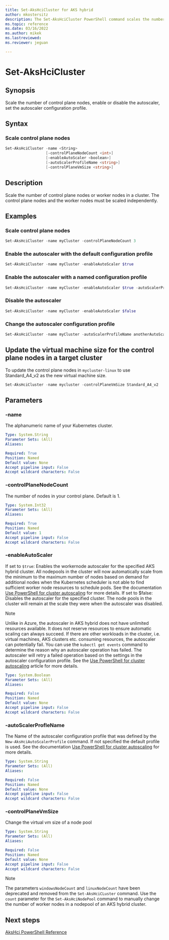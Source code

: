 ```yaml
---
title: Set-AksHciCluster for AKS hybrid
author: mkostersitz
description: The Set-AksHciCluster PowerShell command scales the number of control plane nodes, enable or disable the autoscaler, set the autoscaler configuration profile.
ms.topic: reference
ms.date: 03/16/2022
ms.author: mikek 
ms.lastreviewed: 
ms.reviewer: jeguan

---
```


# Set-AksHciCluster

## Synopsis
Scale the number of control plane nodes, enable or disable the autoscaler, set the autoscaler configuration profile.

## Syntax

### Scale control plane nodes
```powershell
Set-AksHciCluster -name <String>
                  [-controlPlaneNodeCount <int>]
                  [-enableAutoScaler <boolean>]
                  [-autoScalerProfileName <string>]
                  [-controlPlaneVmSize <string>]
```

## Description
Scale the number of control plane nodes or worker nodes in a cluster. The control plane nodes and the worker nodes must be scaled independently.

## Examples

### Scale control plane nodes
```powershell
Set-AksHciCluster -name myCluster -controlPlaneNodeCount 3
```

### Enable the autoscaler with the default configuration profile
```powershell
Set-AksHciCluster -name myCluster -enableAutoScaler $true
```

### Enable the autoscaler with a named configuration profile
```powershell
Set-AksHciCluster -name myCluster -enableAutoScaler $true -autoScalerProfileName myAutoScalerProfile
```

### Disable the autoscaler 
```powershell
Set-AksHciCluster -name myCluster -enableAutoScaler $false
```

### Change the autoscaler configuration profile
```powershell
Set-AksHciCluster -name myCluster -autoScalerProfileName anotherAutoScalerProfile
```

## Update the virtual machine size for the control plane nodes in a target cluster
To update the control plane nodes in `mycluster-linux` to use Standard_A4_v2 as the new virtual machine size.

``` powershell
Set-AksHciCluster -name mycluster -controlPlaneVmSize Standard_A4_v2
```

## Parameters

### -name
The alphanumeric name of your Kubernetes cluster.

```yaml
Type: System.String
Parameter Sets: (All)
Aliases:

Required: True
Position: Named
Default value: None
Accept pipeline input: False
Accept wildcard characters: False
```

### -controlPlaneNodeCount
The number of nodes in your control plane. Default is 1.

```yaml
Type: System.Int32
Parameter Sets: (All)
Aliases:

Required: True
Position: Named
Default value: 1
Accept pipeline input: False
Accept wildcard characters: False
```

### -enableAutoScaler
If set to `$true`: Enables the workernode autoscaler for the specified AKS hybrid cluster. All nodepools in the cluster will now automatically scale from the minimum to the maximum number of nodes based on demand for additional nodes when the Kubernetes scheduler is not able to find sufficient worker node resources to schedule pods. See the documentation [Use PowerShell for cluster autoscaling](../../work-with-horizontal-autoscaler.md) for more details.
If set to $false: Disables the autoscaler for the specified cluster. The node pools in the cluster will remain at the scale they were when the autoscaler was disabled.

> [!NOTE]  
> Unlike in Azure, the autoscaler in AKS hybrid does not have unlimited resources available. It does not reserve resources to ensure automatic scaling can always succeed. If there are other workloads in the cluster, i.e. virtual machines, AKS clusters etc. consuming resources, the autoscaler can potentially fail. You can use the `kubectl get events` command to determine the reason why an autoscaler operation has failed. The autoscaler will retry a failed operation based on the settings in the autoscaler configuration profile.  See the [Use PowerShell for cluster autoscaling](../../work-with-horizontal-autoscaler.md) article for more details.

```yaml
Type: System.Boolean
Parameter Sets: (All)
Aliases:

Required: False
Position: Named
Default value: None
Accept pipeline input: False
Accept wildcard characters: False
```

### -autoScalerProfleName
The Name of the autoscaler configuration profile that was defined by the `New-AksHciAutoScalerProfile` command. If not specified the default profile is used.  See the documentation [Use PowerShell for cluster autoscaling](../../work-with-horizontal-autoscaler.md) for more details.

```yaml
Type: System.String
Parameter Sets: (All)
Aliases:

Required: False
Position: Named
Default value: None
Accept pipeline input: False
Accept wildcard characters: False
```

### -controlPlaneVmSize
Change the virtual vm size of a node pool

```yaml
Type: System.String
Parameter Sets: (All)
Aliases:

Required: False
Position: Named
Default value: None
Accept pipeline input: False
Accept wildcard characters: False
```

> [!NOTE]  
>The parameters `windowsNodeCount` and `linuxNodeCount` have been deprecated and removed from the `Set-AksHciCLuster` command. Use the `count` parameter for the  `Set-AksHciNodePool` command to manually change the number of worker nodes in a nodepool of an AKS hybrid cluster.

## Next steps

[AksHci PowerShell Reference](index.md)